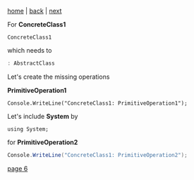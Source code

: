 [home](./page01.md) | [back](./page04.md) | [next](./page06.md)

For **ConcreteClass1**
```charp
ConcreteClass1
```
which needs to
```csharp
: AbstractClass
```
Let's create the missing operations

**PrimitiveOperation1**
```charp
Console.WriteLine("ConcreteClass1: PrimitiveOperation1");
```
Let's include **System** by 
```charp
using System;
```
for **PrimitiveOperation2**
```csharp
Console.WriteLine("ConcreteClass1: PrimitiveOperation2");
```



[page 6](./page06.md)

